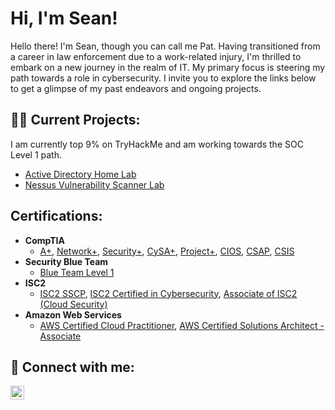 <h1>Hi, I'm Sean! </h1> Hello there! I'm Sean, though you can call me Pat. Having transitioned from a career in law enforcement due to a work-related injury, I'm thrilled to embark on a new journey in the realm of IT. My primary focus is steering my path towards a role in cybersecurity. I invite you to explore the links below to get a glimpse of my past endeavors and ongoing projects. 

<h2>👨‍💻 Current Projects:</h2> 
I am currently top 9% on TryHackMe and am working towards the SOC Level 1 path.

  - [Active Directory Home Lab](https://github.com/spfinnegan/ActiveDirectoryLab)
  - [Nessus Vulnerability Scanner Lab](https://github.com/spfinnegan/NessusVulnerabilityScanner)
 


<h2>Certifications:</h2>

- <b>CompTIA</b>
  - [A+](https://www.credly.com/earner/earned/badge/4ed743ab-6973-4efa-b363-5fae2d33e00f), [Network+](https://www.credly.com/earner/earned/badge/8507a728-da25-4ef2-be0b-1240e66e8cf0), [Security+](https://www.credly.com/earner/earned/badge/b35518d8-74d8-4ba0-a053-227a3bac7b40), [CySA+](https://www.credly.com/earner/earned/badge/aaf13a2c-0dfb-4ef9-a8d4-3078d096662b), [Project+](https://www.credly.com/earner/earned/badge/141550b5-8099-4764-b537-be8e893d64b2), [CIOS](https://www.credly.com/earner/earned/badge/8b0579b7-3507-4203-86e2-64ff39979f42), [CSAP](https://www.credly.com/earner/earned/badge/8a88cd66-d9a1-4ec9-be22-a2b0655dac33), [CSIS](https://www.credly.com/earner/earned/badge/9164fc81-a933-4038-8e82-3ab93452f0a0)
- <b>Security Blue Team</b>
  - [Blue Team Level 1](https://www.credly.com/earner/earned/badge/8d408253-ba18-4e12-84ba-6ee1e7764bf8)
 - <b>ISC2</b>
   - [ISC2 SSCP](https://www.credly.com/earner/earned/badge/b872c812-8fe7-486f-93b7-566ecbaf93b6), [ISC2 Certified in Cybersecurity](https://www.credly.com/earner/earned/badge/ea073953-3ecf-4a2e-9f24-5fadef606ae8), [Associate of ISC2 (Cloud Security)](https://www.credly.com/earner/earned/badge/470942f1-7abb-4e52-9902-1ef8578c8586)
- <b> Amazon Web Services</b>
  - [AWS Certified Cloud Practitioner](https://www.credly.com/earner/earned/badge/15e29291-4bf6-490c-abf8-663b044317ef), [AWS Certified Solutions Architect - Associate](https://www.credly.com/earner/earned/badge/9b4e8d28-ad9c-4b58-bda4-de4068b2011c) 



<h2> 🤳 Connect with me:</h2>

[<img align="left" alt="JoshMadakor | LinkedIn" width="22px" src="https://cdn.jsdelivr.net/npm/simple-icons@v3/icons/linkedin.svg" />][linkedin]



[linkedin]: https://linkedin.com/in/sean-pat-finnegan



